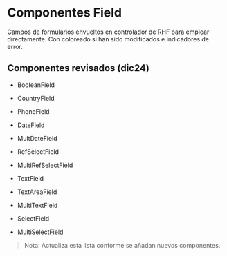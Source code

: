 # Componentes Field

Campos de formularios envueltos en controlador de RHF para emplear directamente. Con coloreado si han sido modificados e indicadores de error.

## Componentes revisados (dic24)

- BooleanField
- CountryField
- PhoneField

- DateField
- MultDateField

- RefSelectField
- MultiRefSelectField

- TextField
- TextAreaField
- MultiTextField

- SelectField
- MultiSelectField

> Nota: Actualiza esta lista conforme se añadan nuevos componentes.
